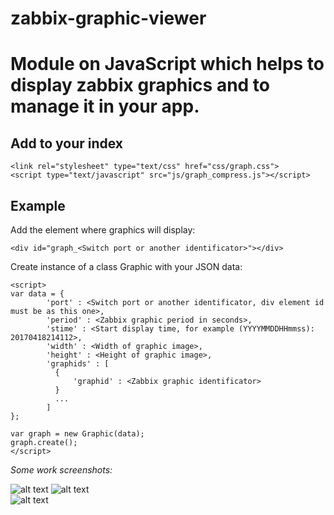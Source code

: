 # zabbix-graphic-viewer
Module on JavaScript which helps to display zabbix graphics and to manage it in your app.
==========

## Add to your index ##
```
<link rel="stylesheet" type="text/css" href="css/graph.css">
<script type="text/javascript" src="js/graph_compress.js"></script>
```
## Example ##
Add the element where graphics will display:
```
<div id="graph_<Switch port or another identificator>"></div>
```
Create instance of a class Graphic with your JSON data:
```
<script>
var data = {
        'port' : <Switch port or another identificator, div element id must be as this one>,
        'period' : <Zabbix graphic period in seconds>,
        'stime' : <Start display time, for example (YYYYMMDDHHmmss): 20170418214112>,
        'width' : <Width of graphic image>,
        'height' : <Height of graphic image>,
        'graphids' : [
          {
              'graphid' : <Zabbix graphic identificator>
          }
          ...
        ]
};

var graph = new Graphic(data);
graph.create();
</script>
```
*Some work screenshots:*

![alt text](http://i.piccy.info/i9/01340d3eaa7c41c444189d2c5f9597ee/1492542969/52312/1138734/Screenshot_105_.png "Hour") 
![alt text](http://i.piccy.info/i9/f8e92fa7c000926021ffec8b78e698db/1492543056/50742/1138734/Screenshot_106_.png "Day")  
![alt text](http://i.piccy.info/i9/830eb9b3b2279616b15b9a7bcbcd85cc/1492543093/56033/1138734/Screenshot_107_.png "Month") 
